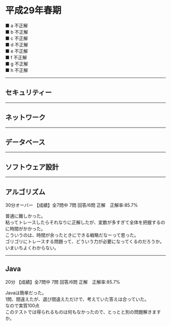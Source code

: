 # 平成29年春期

■ a 不正解  
■ b 不正解  
■ c 不正解  
■ d 不正解  
■ e 不正解  
■ f 不正解  
■ g 不正解  
■ h 不正解  

---

## セキュリティー

---

## ネットワーク

---

## データベース

---

## ソフトウェア設計

---

## アルゴリズム

30分オーバー 【成績】全7問中 7問 回答/6問 正解　正解率:85.7%  

普通に難しかった。  
粘ってトレースしたらそれなりに正解したが、変数が多すぎて全体を把握するのに時間がかかった。  
こういうのは、時間が余ったときにできる戦略だなーって思った。  
ゴリゴリにトレースする問題って、どういう力が必要になってくるのだろうか。  
いまいちよくわからない。  

---

## Java

20分 【成績】全7問中 7問 回答/6問 正解　正解率:85.7%  

Javaは簡単だった。  
1問、間違えたが、選び間違えただけで、考えていた答えは合っていた。  
なので実質100点  
このテストでは得られるものは何もなかったので、とっとと別の問題解きますか。  

